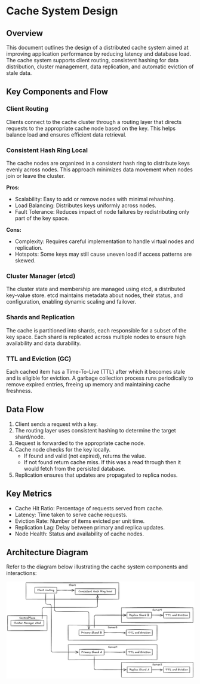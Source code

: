 # Cache System Design

## Overview
This document outlines the design of a distributed cache system aimed at improving application performance by reducing latency and database load. The cache system supports client routing, consistent hashing for data distribution, cluster management, data replication, and automatic eviction of stale data.

## Key Components and Flow

### Client Routing
Clients connect to the cache cluster through a routing layer that directs requests to the appropriate cache node based on the key. This helps balance load and ensures efficient data retrieval.

### Consistent Hash Ring Local
The cache nodes are organized in a consistent hash ring to distribute keys evenly across nodes. This approach minimizes data movement when nodes join or leave the cluster.

**Pros:**
- Scalability: Easy to add or remove nodes with minimal rehashing.
- Load Balancing: Distributes keys uniformly across nodes.
- Fault Tolerance: Reduces impact of node failures by redistributing only part of the key space.

**Cons:**
- Complexity: Requires careful implementation to handle virtual nodes and replication.
- Hotspots: Some keys may still cause uneven load if access patterns are skewed.

### Cluster Manager (etcd)
The cluster state and membership are managed using etcd, a distributed key-value store. etcd maintains metadata about nodes, their status, and configuration, enabling dynamic scaling and failover.

### Shards and Replication
The cache is partitioned into shards, each responsible for a subset of the key space. Each shard is replicated across multiple nodes to ensure high availability and data durability.

### TTL and Eviction (GC)
Each cached item has a Time-To-Live (TTL) after which it becomes stale and is eligible for eviction. A garbage collection process runs periodically to remove expired entries, freeing up memory and maintaining cache freshness.

## Data Flow
1. Client sends a request with a key.
2. The routing layer uses consistent hashing to determine the target shard/node.
3. Request is forwarded to the appropriate cache node.
4. Cache node checks for the key locally.
   - If found and valid (not expired), returns the value.
   - If not found return cache miss. If this was a read through then it would fetch from the persisted database. 
5. Replication ensures that updates are propagated to replica nodes.

## Key Metrics
- Cache Hit Ratio: Percentage of requests served from cache.
- Latency: Time taken to serve cache requests.
- Eviction Rate: Number of items evicted per unit time.
- Replication Lag: Delay between primary and replica updates.
- Node Health: Status and availability of cache nodes.

## Architecture Diagram
Refer to the diagram below illustrating the cache system components and interactions:

![Cache System Architecture](./cache.excalidraw.png)
